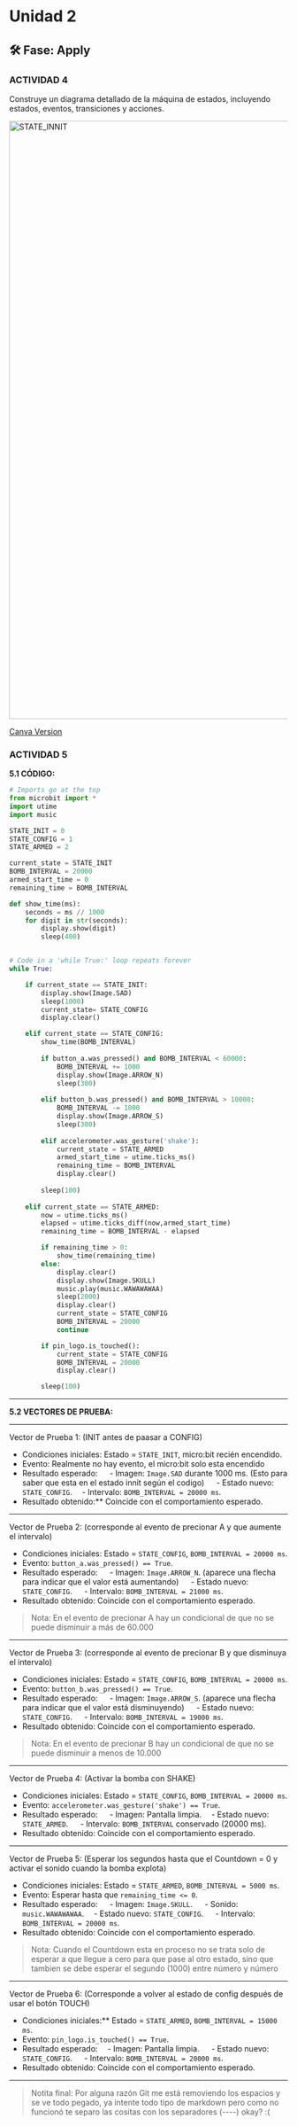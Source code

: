 # Unidad 2  

## 🛠 Fase: Apply  

### ACTIVIDAD 4  

Construye un diagrama detallado de la máquina de estados, incluyendo estados, eventos, transiciones y acciones. 

<img width="1920" height="1080" alt="STATE_INNIT" src="https://github.com/user-attachments/assets/2da7aeae-a485-4a9c-b149-99961d61da8a" />  

[Canva Version](https://www.canva.com/design/DAGvc-xj-YM/kvvKXuUbzHlT-rb_i8mcHg/edit?utm_content=DAGvc-xj-YM&utm_campaign=designshare&utm_medium=link2&utm_source=sharebutton)  


### ACTIVIDAD 5  


**5.1 CÓDIGO:**

```py
# Imports go at the top
from microbit import *
import utime
import music

STATE_INIT = 0
STATE_CONFIG = 1
STATE_ARMED = 2

current_state = STATE_INIT
BOMB_INTERVAL = 20000
armed_start_time = 0
remaining_time = BOMB_INTERVAL

def show_time(ms):
    seconds = ms // 1000
    for digit in str(seconds):
        display.show(digit)
        sleep(400)


# Code in a 'while True:' loop repeats forever
while True:

    if current_state == STATE_INIT:
        display.show(Image.SAD)
        sleep(1000)
        current_state= STATE_CONFIG
        display.clear()

    elif current_state == STATE_CONFIG:  
        show_time(BOMB_INTERVAL)
        
        if button_a.was_pressed() and BOMB_INTERVAL < 60000:
            BOMB_INTERVAL += 1000
            display.show(Image.ARROW_N)
            sleep(300)
            
        elif button_b.was_pressed() and BOMB_INTERVAL > 10000:
            BOMB_INTERVAL -= 1000
            display.show(Image.ARROW_S)
            sleep(300)
            
        elif accelerometer.was_gesture('shake'):
            current_state = STATE_ARMED
            armed_start_time = utime.ticks_ms()
            remaining_time = BOMB_INTERVAL
            display.clear()
            
        sleep(100)
        
    elif current_state == STATE_ARMED:
        now = utime.ticks_ms()
        elapsed = utime.ticks_diff(now,armed_start_time)
        remaining_time = BOMB_INTERVAL - elapsed

        if remaining_time > 0:
            show_time(remaining_time)
        else:
            display.clear()
            display.show(Image.SKULL)
            music.play(music.WAWAWAWAA)
            sleep(2000)
            display.clear()
            current_state = STATE_CONFIG
            BOMB_INTERVAL = 20000
            continue

        if pin_logo.is_touched():
            current_state = STATE_CONFIG
            BOMB_INTERVAL = 20000
            display.clear()

        sleep(100)
```
----


**5.2 VECTORES DE PRUEBA:**  

---- 

Vector de Prueba 1: (INIT antes de paasar a CONFIG) 
  
- Condiciones iniciales: Estado = `STATE_INIT`, micro\:bit recién encendido.
- Evento: Realmente no hay evento, el micro:bit solo esta encendido
- Resultado esperado:
   - Imagen: `Image.SAD` durante 1000 ms. (Esto para saber que esta en el estado innit según el codigo)
   - Estado nuevo: `STATE_CONFIG`.
   - Intervalo: `BOMB_INTERVAL = 20000 ms`.
- Resultado obtenido:** Coincide con el comportamiento esperado.

----

Vector de Prueba 2:  (corresponde al evento de precionar A y que aumente el intervalo)  
 
- Condiciones iniciales: Estado = `STATE_CONFIG`, `BOMB_INTERVAL = 20000 ms`.
- Evento: `button_a.was_pressed() == True`.
- Resultado esperado:
   - Imagen: `Image.ARROW_N`. (aparece una flecha para indicar que el valor está aumentando) 
   - Estado nuevo: `STATE_CONFIG`.
   - Intervalo: `BOMB_INTERVAL = 21000 ms`.
- Resultado obtenido: Coincide con el comportamiento esperado.

> Nota: En el evento de precionar A hay un condicional de que no se puede disminuir a más de 60.000

----

Vector de Prueba 3:  (corresponde al evento de precionar B y que disminuya el intervalo)  

- Condiciones iniciales: Estado = `STATE_CONFIG`, `BOMB_INTERVAL = 20000 ms`.
- Evento: `button_b.was_pressed() == True`.
- Resultado esperado:
   - Imagen: `Image.ARROW_S`. (aparece una flecha para indicar que el valor está disminuyendo)
   - Estado nuevo: `STATE_CONFIG`.
   - Intervalo: `BOMB_INTERVAL = 19000 ms`.
- Resultado obtenido: Coincide con el comportamiento esperado.

> Nota: En el evento de precionar B hay un condicional de que no se puede disminuir a menos de 10.000

----

Vector de Prueba 4: (Activar la bomba con SHAKE)

- Condiciones iniciales: Estado = `STATE_CONFIG`, `BOMB_INTERVAL = 20000 ms`.
- Evento: `accelerometer.was_gesture('shake') == True`.
- Resultado esperado:
   - Imagen: Pantalla limpia.
   - Estado nuevo: `STATE_ARMED`.
   - Intervalo: `BOMB_INTERVAL` conservado (20000 ms).
- Resultado obtenido: Coincide con el comportamiento esperado.

----

Vector de Prueba 5: (Esperar los segundos hasta que el Countdown = 0 y activar el sonido cuando la bomba explota)

- Condiciones iniciales: Estado = `STATE_ARMED`, `BOMB_INTERVAL = 5000 ms`.
- Evento: Esperar hasta que `remaining_time <= 0`.
- Resultado esperado:
   - Imagen: `Image.SKULL`.
   - Sonido: `music.WAWAWAWAA`.
   - Estado nuevo: `STATE_CONFIG`.
   - Intervalo: `BOMB_INTERVAL = 20000 ms`.
- Resultado obtenido: Coincide con el comportamiento esperado.

> Nota: Cuando el Countdown esta en proceso no se trata solo de esperar a que llegue a cero para que pase al otro estado, sino que tambien se debe esperar el segundo (1000) entre número y número

----

Vector de Prueba 6: (Corresponde a volver al estado de config después de usar el botón TOUCH)

- Condiciones iniciales:** Estado = `STATE_ARMED`, `BOMB_INTERVAL = 15000 ms`.
- Evento: `pin_logo.is_touched() == True`.
- Resultado esperado:
   - Imagen: Pantalla limpia.
   - Estado nuevo: `STATE_CONFIG`.
   - Intervalo: `BOMB_INTERVAL = 20000 ms`.
- Resultado obtenido: Coincide con el comportamiento esperado.

----

> Notita final: Por alguna razón Git me está removiendo los espacios y se ve todo pegado, ya intente todo tipo de markdown pero como no funcionó te separo las cositas con los separadores (----) okay? :(
